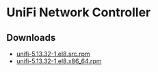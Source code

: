 UniFi Network Controller
========================


Downloads
---------

* [unifi-5.13.32-1.el8.src.rpm](https://file.fooster.io/rpm/unifi-5.13.32-1.el8.src.rpm)
* [unifi-5.13.32-1.el8.x86\_64.rpm](https://file.fooster.io/rpm/unifi-5.13.32-1.el8.x86_64.rpm)
